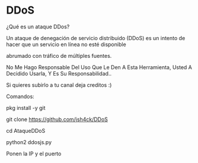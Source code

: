 # DDoS
¿Qué es un ataque DDos?

Un ataque de denegación de servicio distribuido (DDoS) es un intento de hacer que un servicio en línea no esté disponible

abrumado con tráfico de múltiples fuentes.

No Me Hago Responsable Del Uso Que Le Den A Esta Herramienta, Usted A Decidido Usarla, Y Es Su Responsabilidad..

Si quieres subirlo a tu canal deja creditos :)

Comandos:

pkg install -y git

git clone https://github.com/jsh4ck/DDoS

cd AtaqueDDoS

python2 ddosjs.py

Ponen la IP y el puerto
